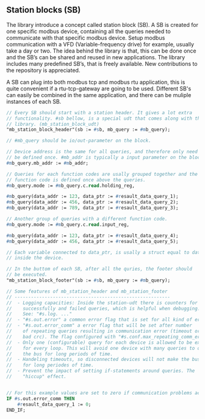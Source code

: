 ## Station blocks (SB)

The library introduce a concept called station block (SB). A SB is created for one specific modbus device, containing all the queries needed to communicate with that specific modbus device. Setup modbus communication with a VFD (Variable-frequency drive) for example, usually take a day or two. The idea behind the library is that, this can be done once and the SB’s can be shared and reused in new applications. The library includes many predefined SB’s, that is freely available. New contributions to the repository is appreciated. 

A SB can plug into both modbus tcp and modbus rtu application, this is quite convenient if a rtu-tcp-gateway are going to be used. Different SB's can easily be combined in the same application, and there can be muliple instances of each SB. 

```pascal
// Every SB should start with a station header. It gives a lot extra
// functionality. #sb bellow, is a special udt that comes along with the 
// library. (mb_station_block_udt)
"mb_station_block_header"(sb := #sb, mb_query := #mb_query);

// #mb_query should be io/out-parameter on the block.

// Device address is the same for all queries, and therefore only need to 
// be defined once. #mb_addr is typically a input parameter on the block.
#mb_query.mb_addr := #mb_addr;

// Queries for each function codes are usally grouped together and the 
// function code is defined once above the queries.
#mb_query.mode := #mb_query.c.read.holding_reg,

#mb_query(data_addr := 123, data_ptr := #resault_data_query_1);
#mb_query(data_addr := 456, data_ptr := #resault_data_query_2);
#mb_query(data_addr := 789, data_ptr := #resault_data_query_3);

// Another group of queries with a different function code.
#mb_query.mode := #mb_query.c.read.input_reg,

#mb_query(data_addr := 123, data_ptr := #resault_data_query_4);
#mb_query(data_addr := 456, data_ptr := #resault_data_query_5);

// Each variable connected to data_ptr, is usally a struct equal to data 
// inside the device.

// In the buttom of each SB, after all the quries, the footer should
// be executed. 
"mb_station_block_footer"(sb := #sb, mb_query := #mb_query);

// Some features of mb_station_header and mb_station_footer
// ---------------------------------------------------------
//  - Logging capacities: Inside the station-udt there is counters for
//    successfully and failed queries, which is helpful when debugging.
//    See: "#s.log. ..."
//  - "#s.out.error" a common error flag that is set for all kind of errors.
//  - "#s.out.error_comm" a error flag that will be set after number 
//    of repeating queries resulting in communication error (timeout or 
//    bad crc). The flag configured with "#s.conf.max_repeating_comm_errors".
//  - Only one (configurable) query for each device is allowed to be executed 
//    for every loop. This will avoid one device with many queries to occupy
//    the bus for long periods of time.
//  - Handeling timeouts, so disconnected devices will not make the bus idle
//    for long periodes of time.
//  - Prevent the impact of setting if-statements around queries. The
//    "hiccup" effect.


// For this example values are set to zero if communication problems accrue.
IF #s.out.error_comm THEN
    #resault_data_query_1 := 0;   
END_IF;
```
